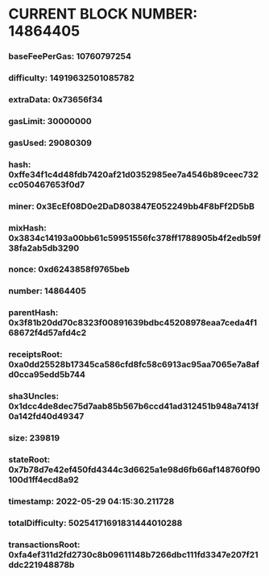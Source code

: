 # CURRENT BLOCK NUMBER: 14864405

### baseFeePerGas: 10760797254
### difficulty: 14919632501085782
### extraData: 0x73656f34
### gasLimit: 30000000
### gasUsed: 29080309
### hash: 0xffe34f1c4d48fdb7420af21d0352985ee7a4546b89ceec732cc050467653f0d7
### miner: 0x3EcEf08D0e2DaD803847E052249bb4F8bFf2D5bB
### mixHash: 0x3834c14193a00bb61c59951556fc378ff1788905b4f2edb59f38fa2ab5db3290
### nonce: 0xd6243858f9765beb
### number: 14864405
### parentHash: 0x3f81b20dd70c8323f00891639bdbc45208978eaa7ceda4f168672f4d57afd4c2
### receiptsRoot: 0xa0dd25528b17345ca586cfd8fc58c6913ac95aa7065e7a8afd0cca95edd5b744
### sha3Uncles: 0x1dcc4de8dec75d7aab85b567b6ccd41ad312451b948a7413f0a142fd40d49347
### size: 239819
### stateRoot: 0x7b78d7e42ef450fd4344c3d6625a1e98d6fb66af148760f90100d1ff4ecd8a92
### timestamp: 2022-05-29 04:15:30.211728
### totalDifficulty: 50254171691831444010288
### transactionsRoot: 0xfa4ef311d2fd2730c8b09611148b7266dbc111fd3347e207f21ddc221948878b
